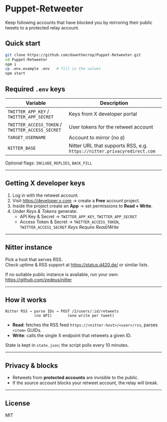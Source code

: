 # Puppet-Retweeter  
Keep following accounts that have blocked you by mirroring their public tweets to a protected relay account.

## Quick start
```bash
git clone https://github.com/downthecrop/Puppet-Retweeter.git
cd Puppet-Retweeter
npm i
cp .env.example .env   # fill in the values
npm start
```

## Required `.env` keys
| Variable | Description |
|----------|-------------|
| `TWITTER_APP_KEY` / `TWITTER_APP_SECRET` | Keys from X developer portal |
| `TWITTER_ACCESS_TOKEN` / `TWITTER_ACCESS_SECRET` | User tokens for the retweet account |
| `TARGET_USERNAME` | Account to mirror (no `@`) |
| `NITTER_BASE` | Nitter URL that supports RSS, e.g. `https://nitter.privacyredirect.com` |

Optional flags: `INCLUDE_REPLIES`, `BACK_FILL`

---

## Getting X developer keys
1. Log in with the retweet account.  
2. Visit https://developer.x.com → create a **Free** account project.  
3. Inside the project create an **App** → set permissions to **Read + Write**.  
4. Under *Keys & Tokens* generate:  
   - API Key & Secret → `TWITTER_APP_KEY`, `TWITTER_APP_SECRET`  
   - Access Token & Secret → `TWITTER_ACCESS_TOKEN`, `TWITTER_ACCESS_SECRET` *Keys Require Read/Write*

---

## Nitter instance
Pick a host that serves RSS.  
Check uptime & RSS support at https://status.d420.de/ or similar lists.

If no suitable public instance is available, run your own:  
https://github.com/zedeus/nitter

---

## How it works
```text
Nitter RSS → parse IDs → POST /2/users/:id/retweets
             (no API)       (one write per tweet)
```
* **Read**: fetches the RSS feed `https://<nitter-host>/<user>/rss`, parses `<item>` GUIDs.  
* **Write**: calls the single X endpoint that retweets a given ID.

State is kept in `state.json`; the script polls every 10 minutes.

---

## Privacy & blocks
* Retweets from **protected accounts** are invisible to the public.  
* If the source account blocks your retweet account, the relay will break.

---

## License
MIT